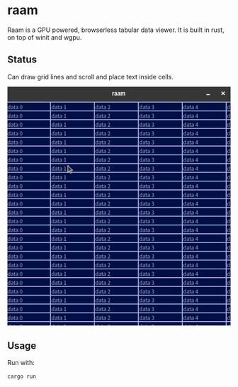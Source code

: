 # raam
Raam is a GPU powered, browserless tabular data viewer.
It is built in rust, on top of winit and wgpu.

## Status

Can draw grid lines and scroll and place text inside cells.

![](./screencaps/raam_20240307.gif)

## Usage 

Run with:

```sh
cargo run
```
